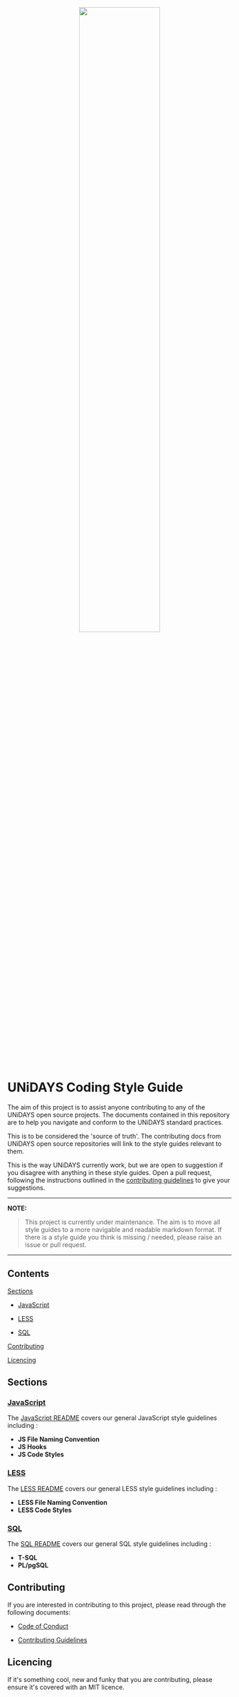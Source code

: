 <p align="center">
   <img src="https://assets1.unidays.world/v5/main/assets/images/logo_v003.svg" width="60%"/>
 </p>
<br/>

# UNiDAYS Coding Style Guide

The aim of this project is to assist anyone contributing to any of the UNiDAYS open source projects. The documents contained in this repository are to help you navigate and conform to the UNiDAYS standard practices.

This is to be considered the 'source of truth'. The contributing docs from UNiDAYS open source repositories will link to the style guides relevant to them.

This is the way UNiDAYS currently work, but we are open to suggestion if you disagree with anything in these style guides. Open a pull request, following the instructions outlined in the [contributing guidelines](.github/contributing.md) to give your suggestions.

---

**NOTE:**
> This project is currently under maintenance. The aim is to move all style guides to a more navigable and readable markdown format. If there is a style guide you think is missing / needed, please raise an issue or pull request.

---

## Contents

[Sections](#sections)

* [JavaScript](#javascript)

* [LESS](#less)

* [SQL](#SQL)


[Contributing](#sections)

[Licencing](#licencing)

## Sections

### [JavaScript](./Javascript)

The [JavaScript README](./Javascript/README.md) covers our general JavaScript style guidelines including :

* **JS File Naming Convention**
* **JS Hooks**
* **JS Code Styles**

### [LESS](./LESS)

The [LESS README](./LESS/README.md) covers our general LESS style guidelines including :

* **LESS File Naming Convention**
* **LESS Code Styles**

### [SQL](./SQL)

The [SQL README](./SQL/README.md) covers our general SQL style guidelines including :

* **T-SQL**
* **PL/pgSQL**

## Contributing

If you are interested in contributing to this project, please read through the following documents:

* [Code of Conduct](CODE_OF_CONDUCT.md)

* [Contributing Guidelines](.github/contributing.md)

## Licencing

If it's something cool, new and funky that you are contributing, please ensure it's covered with an MIT licence.
